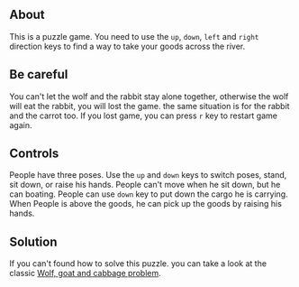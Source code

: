 ## About

This is a puzzle game.
You need to use the `up`, `down`, `left` and `right` direction keys to find a way to take your goods across the river.

## Be careful
You can't let the wolf and the rabbit stay alone together, otherwise the wolf will eat the rabbit, you will lost the game.
the same situation is for the rabbit and the carrot too.
If you lost game, you can press `r` key to restart game again.

## Controls
People have three poses. Use the `up` and `down` keys to switch poses, stand, sit down, or raise his hands. 
People can't move when he sit down, but he can boating.
People can use `down` key to put down the cargo he is carrying.
When People is above the goods, he can pick up the goods by raising his hands.

## Solution
If you can't found how to solve this puzzle.
you can take a look at the classic [Wolf, goat and cabbage problem](https://en.wikipedia.org/wiki/Wolf,_goat_and_cabbage_problem).

